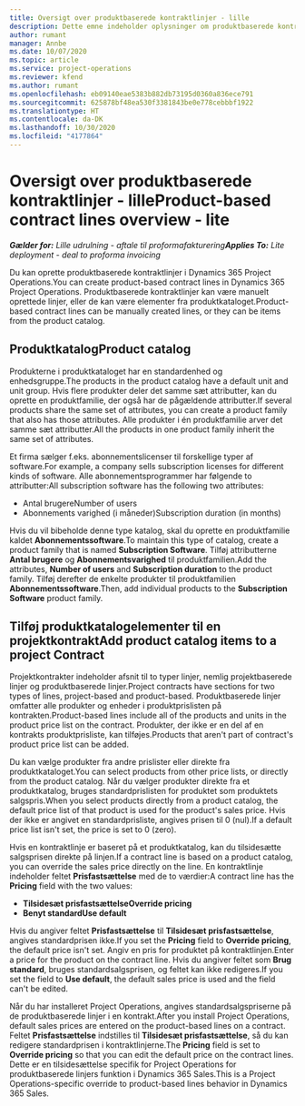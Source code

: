 ```yaml
---
title: Oversigt over produktbaserede kontraktlinjer - lille
description: Dette emne indeholder oplysninger om produktbaserede kontraktlinjer.
author: rumant
manager: Annbe
ms.date: 10/07/2020
ms.topic: article
ms.service: project-operations
ms.reviewer: kfend
ms.author: rumant
ms.openlocfilehash: eb09140eae5383b882db73195d0360a836ece791
ms.sourcegitcommit: 625878bf48ea530f3381843be0e778cebbbf1922
ms.translationtype: HT
ms.contentlocale: da-DK
ms.lasthandoff: 10/30/2020
ms.locfileid: "4177864"
---
```

# <a name="product-based-contract-lines-overview---lite"></a><span data-ttu-id="c3f26-103">Oversigt over produktbaserede kontraktlinjer - lille</span><span class="sxs-lookup"><span data-stu-id="c3f26-103">Product-based contract lines overview - lite</span></span>

<span data-ttu-id="c3f26-104">_**Gælder for:** Lille udrulning - aftale til proformafakturering_</span><span class="sxs-lookup"><span data-stu-id="c3f26-104">_**Applies To:** Lite deployment - deal to proforma invoicing_</span></span>

<span data-ttu-id="c3f26-105">Du kan oprette produktbaserede kontraktlinjer i Dynamics 365 Project Operations.</span><span class="sxs-lookup"><span data-stu-id="c3f26-105">You can create product-based contract lines in Dynamics 365 Project Operations.</span></span> <span data-ttu-id="c3f26-106">Produktbaserede kontraktlinjer kan være manuelt oprettede linjer, eller de kan være elementer fra produktkataloget.</span><span class="sxs-lookup"><span data-stu-id="c3f26-106">Product-based contract lines can be manually created lines, or they can be items from the product catalog.</span></span>

## <a name="product-catalog"></a><span data-ttu-id="c3f26-107">Produktkatalog</span><span class="sxs-lookup"><span data-stu-id="c3f26-107">Product catalog</span></span>

<span data-ttu-id="c3f26-108">Produkterne i produktkataloget har en standardenhed og enhedsgruppe.</span><span class="sxs-lookup"><span data-stu-id="c3f26-108">The products in the product catalog have a default unit and unit group.</span></span> <span data-ttu-id="c3f26-109">Hvis flere produkter deler det samme sæt attributter, kan du oprette en produktfamilie, der også har de pågældende attributter.</span><span class="sxs-lookup"><span data-stu-id="c3f26-109">If several products share the same set of attributes, you can create a product family that also has those attributes.</span></span> <span data-ttu-id="c3f26-110">Alle produkter i én produktfamilie arver det samme sæt attributter.</span><span class="sxs-lookup"><span data-stu-id="c3f26-110">All the products in one product family inherit the same set of attributes.</span></span>

<span data-ttu-id="c3f26-111">Et firma sælger f.eks. abonnementslicenser til forskellige typer af software.</span><span class="sxs-lookup"><span data-stu-id="c3f26-111">For example, a company sells subscription licenses for different kinds of software.</span></span> <span data-ttu-id="c3f26-112">Alle abonnementsprogrammer har følgende to attributter:</span><span class="sxs-lookup"><span data-stu-id="c3f26-112">All subscription software has the following two attributes:</span></span>

- <span data-ttu-id="c3f26-113">Antal brugere</span><span class="sxs-lookup"><span data-stu-id="c3f26-113">Number of users</span></span>
- <span data-ttu-id="c3f26-114">Abonnements varighed (i måneder)</span><span class="sxs-lookup"><span data-stu-id="c3f26-114">Subscription duration (in months)</span></span>

<span data-ttu-id="c3f26-115">Hvis du vil bibeholde denne type katalog, skal du oprette en produktfamilie kaldet **Abonnementssoftware**.</span><span class="sxs-lookup"><span data-stu-id="c3f26-115">To maintain this type of catalog, create a product family that is named **Subscription Software**.</span></span> <span data-ttu-id="c3f26-116">Tilføj attributterne **Antal brugere** og **Abonnementsvarighed** til produktfamilien.</span><span class="sxs-lookup"><span data-stu-id="c3f26-116">Add the attributes, **Number of users** and **Subscription duration** to the product family.</span></span> <span data-ttu-id="c3f26-117">Tilføj derefter de enkelte produkter til produktfamilien **Abonnementssoftware**.</span><span class="sxs-lookup"><span data-stu-id="c3f26-117">Then, add individual products to the **Subscription Software** product family.</span></span>

## <a name="add-product-catalog-items-to-a-project-contract"></a><span data-ttu-id="c3f26-118">Tilføj produktkatalogelementer til en projektkontrakt</span><span class="sxs-lookup"><span data-stu-id="c3f26-118">Add product catalog items to a project Contract</span></span>

<span data-ttu-id="c3f26-119">Projektkontrakter indeholder afsnit til to typer linjer, nemlig projektbaserede linjer og produktbaserede linjer.</span><span class="sxs-lookup"><span data-stu-id="c3f26-119">Project contracts have sections for two types of lines, project-based and product-based.</span></span> <span data-ttu-id="c3f26-120">Produktbaserede linjer omfatter alle produkter og enheder i produktprislisten på kontrakten.</span><span class="sxs-lookup"><span data-stu-id="c3f26-120">Product-based lines include all of the products and units in the product price list on the contract.</span></span> <span data-ttu-id="c3f26-121">Produkter, der ikke er en del af en kontrakts produktprisliste, kan tilføjes.</span><span class="sxs-lookup"><span data-stu-id="c3f26-121">Products that aren't part of contract's product price list can be added.</span></span>

<span data-ttu-id="c3f26-122">Du kan vælge produkter fra andre prislister eller direkte fra produktkataloget.</span><span class="sxs-lookup"><span data-stu-id="c3f26-122">You can select products from other price lists, or directly from the product catalog.</span></span> <span data-ttu-id="c3f26-123">Når du vælger produkter direkte fra et produktkatalog, bruges standardprislisten for produktet som produktets salgspris.</span><span class="sxs-lookup"><span data-stu-id="c3f26-123">When you select products directly from a product catalog, the default price list of that product is used for the product's sales price.</span></span> <span data-ttu-id="c3f26-124">Hvis der ikke er angivet en standardprisliste, angives prisen til 0 (nul).</span><span class="sxs-lookup"><span data-stu-id="c3f26-124">If a default price list isn't set, the price is set to 0 (zero).</span></span>

<span data-ttu-id="c3f26-125">Hvis en kontraktlinje er baseret på et produktkatalog, kan du tilsidesætte salgsprisen direkte på linjen.</span><span class="sxs-lookup"><span data-stu-id="c3f26-125">If a contract line is based on a product catalog, you can override the sales price directly on the line.</span></span> <span data-ttu-id="c3f26-126">En kontraktlinje indeholder feltet **Prisfastsættelse** med de to værdier:</span><span class="sxs-lookup"><span data-stu-id="c3f26-126">A contract line has the **Pricing** field with the two values:</span></span>

- <span data-ttu-id="c3f26-127">**Tilsidesæt prisfastsættelse**</span><span class="sxs-lookup"><span data-stu-id="c3f26-127">**Override pricing**</span></span>
- <span data-ttu-id="c3f26-128">**Benyt standard**</span><span class="sxs-lookup"><span data-stu-id="c3f26-128">**Use default**</span></span>

<span data-ttu-id="c3f26-129">Hvis du angiver feltet **Prisfastsættelse** til **Tilsidesæt prisfastsættelse**, angives standardprisen ikke.</span><span class="sxs-lookup"><span data-stu-id="c3f26-129">If you set the **Pricing** field to **Override pricing**, the default price isn't set.</span></span> <span data-ttu-id="c3f26-130">Angiv en pris for produktet på kontraktlinjen.</span><span class="sxs-lookup"><span data-stu-id="c3f26-130">Enter a price for the product on the contract line.</span></span> <span data-ttu-id="c3f26-131">Hvis du angiver feltet som **Brug standard**, bruges standardsalgsprisen, og feltet kan ikke redigeres.</span><span class="sxs-lookup"><span data-stu-id="c3f26-131">If you set the field to **Use default**, the default sales price is used and the field can't be edited.</span></span>

<span data-ttu-id="c3f26-132">Når du har installeret Project Operations, angives standardsalgspriserne på de produktbaserede linjer i en kontrakt.</span><span class="sxs-lookup"><span data-stu-id="c3f26-132">After you install Project Operations, default sales prices are entered on the product-based lines on a contract.</span></span> <span data-ttu-id="c3f26-133">Feltet **Prisfastsættelse** indstilles til **Tilsidesæt prisfastsættelse**, så du kan redigere standardprisen i kontraktlinjerne.</span><span class="sxs-lookup"><span data-stu-id="c3f26-133">The **Pricing** field is set to **Override pricing** so that you can edit the default price on the contract lines.</span></span> <span data-ttu-id="c3f26-134">Dette er en tilsidesættelse specifik for Project Operations for produktbaserede linjers funktion i Dynamics 365 Sales.</span><span class="sxs-lookup"><span data-stu-id="c3f26-134">This is a Project Operations-specific override to product-based lines behavior in Dynamics 365 Sales.</span></span>
